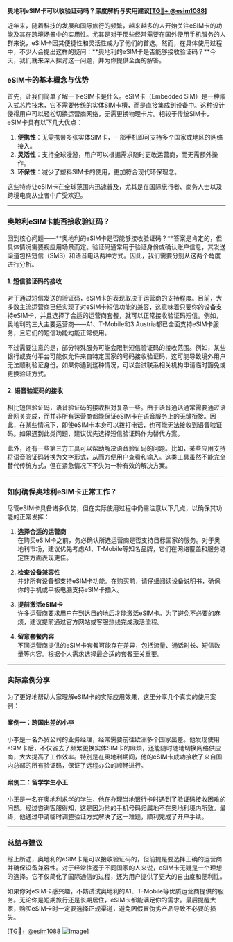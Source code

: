 **奥地利eSIM卡可以收验证码吗？深度解析与实用建议[[TG💪+ @esim1088](https://t.me/s/esim1088)]**

近年来，随着科技的发展和国际旅行的频繁，越来越多的人开始关注eSIM卡的功能及其在跨境场景中的实用性。尤其是对于那些经常需要在国外使用手机服务的人群来说，eSIM卡因其便捷性和灵活性成为了他们的首选。然而，在具体使用过程中，不少人会提出这样的疑问：**奥地利的eSIM卡是否能够接收验证码？**今天，我们就来深入探讨这一问题，并为你提供全面的解答。

### eSIM卡的基本概念与优势

首先，让我们简单了解一下eSIM卡是什么。eSIM卡（Embedded SIM）是一种嵌入式芯片技术，它不需要传统的实体SIM卡槽，而是直接集成到设备中。这种设计使得用户可以轻松切换运营商网络，无需更换物理卡片。相较于传统SIM卡，eSIM卡具有以下几大优点：

1. **便携性**：无需携带多张实体SIM卡，一部手机即可支持多个国家或地区的网络接入。
2. **灵活性**：支持全球漫游，用户可以根据需求随时更改运营商，而无需额外操作。
3. **环保性**：减少了塑料SIM卡的使用，更加符合现代环保理念。

这些特点让eSIM卡在全球范围内迅速普及，尤其是在国际旅行者、商务人士以及跨境电商从业者中广受欢迎。

---

### 奥地利eSIM卡能否接收验证码？

回到核心问题——**奥地利的eSIM卡是否能够接收验证码？**答案是肯定的，但具体情况需要视应用场景而定。验证码通常用于验证身份或确认账户信息，其发送渠道包括短信（SMS）和语音电话两种方式。因此，我们需要分别从这两个角度进行分析。

#### 1. 短信验证码的接收

对于通过短信发送的验证码，eSIM卡的表现取决于运营商的支持程度。目前，大多数主流运营商已经实现了对eSIM卡短信功能的兼容，这意味着只要你的设备支持eSIM卡，并且选择了合适的运营商套餐，就可以正常接收验证码短信。例如，奥地利的三大主要运营商——A1、T-Mobile和3 Austria都已全面支持eSIM卡服务，且它们的短信功能均能正常使用。

不过需要注意的是，部分特殊服务可能会限制短信验证码的接收范围。例如，某些银行或支付平台可能仅允许来自特定国家的号码接收验证码，这可能导致境外用户无法顺利验证身份。如果你遇到这种情况，可以尝试联系相关机构申请临时豁免或更换验证方式。

#### 2. 语音验证码的接收

相比短信验证码，语音验证码的接收相对复杂一些。由于语音通话通常需要通过语音网关完成，而并非所有运营商都能保证eSIM卡在语音服务上的无缝衔接。因此，在某些情况下，即使eSIM卡本身可以拨打电话，也可能无法接收到语音验证码。如果遇到此类问题，建议优先选择短信验证码作为替代方案。

此外，还有一些第三方工具可以帮助解决语音验证码的问题。比如，某些应用支持将语音验证码转换为文字形式，从而方便用户查看和输入。这类工具虽然不能完全替代传统方式，但在紧急情况下不失为一种有效的解决方案。

---

### 如何确保奥地利eSIM卡正常工作？

尽管eSIM卡具备诸多优势，但在实际使用过程中仍需注意以下几点，以确保其功能的正常发挥：

1. **选择合适的运营商**  
   在购买eSIM卡之前，务必确认所选运营商是否支持目标国家的服务。对于奥地利市场，建议优先考虑A1、T-Mobile等知名品牌，它们在网络覆盖和服务稳定性方面表现更佳。

2. **检查设备兼容性**  
   并非所有设备都支持eSIM卡功能。在购买前，请仔细阅读设备说明书，确保你的手机或平板电脑支持eSIM卡插入。

3. **提前激活eSIM卡**  
   许多运营商要求用户在到达目的地后才能激活eSIM卡。为了避免不必要的麻烦，建议提前通过官方网站或客服热线完成激活流程。

4. **留意套餐内容**  
   不同运营商提供的eSIM卡套餐可能存在差异，包括流量、通话时长、短信数量等内容。根据个人需求选择最合适的套餐至关重要。

---

### 实际案例分享

为了更好地帮助大家理解eSIM卡的实际应用效果，这里分享几个真实的使用案例：

#### 案例一：跨国出差的小李
小李是一名外贸公司的业务经理，经常需要前往欧洲多个国家出差。他发现使用eSIM卡后，不仅省去了频繁更换实体SIM卡的麻烦，还能随时随地切换网络供应商，大大提高了工作效率。特别是在奥地利期间，他的eSIM卡成功接收了来自国内总部的所有验证码，保证了远程办公的顺畅进行。

#### 案例二：留学学生小王
小王是一名在奥地利求学的学生，他在办理当地银行卡时遇到了验证码接收困难的问题。经过咨询客服得知，这是因为他的手机号码归属地不在奥地利境内所致。最终，他通过申请临时调整验证方式解决了这一难题，顺利完成了开户手续。

---

### 总结与建议

综上所述，奥地利的eSIM卡是可以接收验证码的，但前提是要选择正确的运营商并确保设备兼容性。对于经常往返于不同国家的人来说，eSIM卡无疑是一个理想的选择。它不仅简化了国际通信的过程，还为用户提供了更大的自由度和便利性。

如果你对eSIM卡感兴趣，不妨试试奥地利的A1、T-Mobile等优质运营商提供的服务。无论你是短期旅行还是长期居住，eSIM卡都能满足你的需求。最后提醒大家，购买eSIM卡时一定要选择正规渠道，避免因假冒伪劣产品导致不必要的损失。

[[TG💪+ @esim1088](https://t.me/s/esim1088) ![Image](https://i.postimg.cc/4NQfJmqS/Snipaste-2025-05-13-00-14-12.png)]